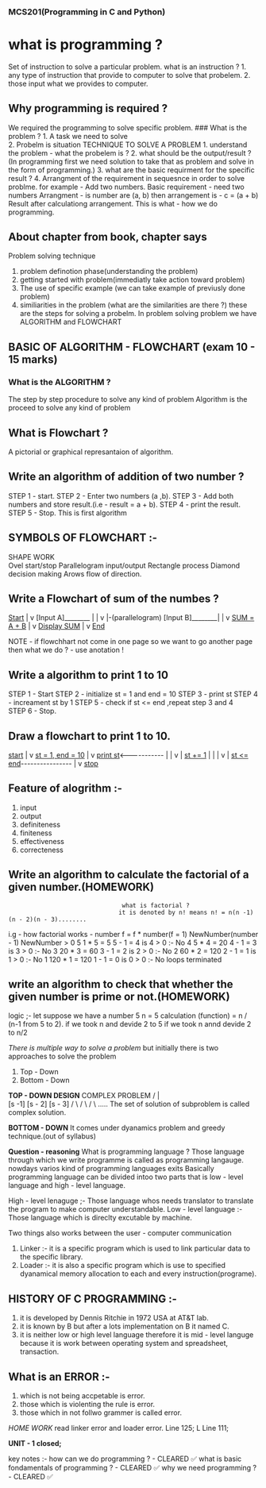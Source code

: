### MCS201(Programming in C and Python)

# what is programming ?
Set of instruction to solve a particular problem.
    what is an instruction ?
    1. any type of instruction that provide to computer to solve that probelem.
    2. those input what we provides to computer.
    
## Why programming is required ?
We required the programming to solve specific problem.
                                              ### What is the problem ?
                                              1. A task we need to solve  
                                              2. Probelm is situation 
                                                 TECHNIQUE TO SOLVE A PROBLEM
                                                 1. understand the problem - what the probelem is ?
                                                 2. what should be the output/result ?
                                                    (In programming first we need solution to take that as problem and solve in the form of programming.)
                                                  3. what are the basic requirment for the specific result ?
                                                  4. Arrangment of the requirement in sequesnce in order to solve problme.
                                                    for example - Add two numbers. 
                                                           Basic requirement - need two numbers
                                                           Arrangment - is number are (a, b) then arrangement is - c = (a + b)
                                                           Result after calculationg arrangement.
                                                           This is what - how we do programming.
## About chapter from book, chapter says
Problem solving technique
1. problem definotion phase(understanding the problem)
2. getting started with problem(immediatly take action toward problem)
3. The use of specific example (we can take example of previusly done problem)
4. similiarities in the problem (what are the similarities are there ?)
these are the steps for solving a probelm.
In problem solving problem we have ALGORITHM and FLOWCHART
 
## BASIC OF ALGORITHM  - FLOWCHART (exam 10 - 15 marks)
### What is the ALGORITHM ?
The step by step procedure to solve any kind of problem
Algorithm is the proceed to solve any kind of problem
 
## What is Flowchart ?
A pictorial or graphical represantaion of algorithm.

## Write an algorithm of addition of two number ?
STEP 1 - start.
STEP 2 - Enter two numbers (a ,b).
STEP 3 - Add both numbers and store result.(i.e - result = a + b).
STEP 4 - print the result.
STEP 5 - Stop.
This is first algorithm

## SYMBOLS OF FLOWCHART :-
SHAPE            WORK      
Ovel             start/stop
Parallelogram      input/output
Rectangle        process
Diamond          decision making
Arows            flow of direction.

## Write a Flowchart of sum of the numbes ?
  [Start](ovel)
     |
     v
  [Input A]________
     |             |
     v             |-(parallelogram)
  [Input B]________|
     |
     v
  [SUM = A + B](rectangle)
     |
     v
  [Display SUM](paralleelogram)
     |
     v
  [End](ovel)

NOTE - if flowchhart not come in one page so we want to go another page then what we do ? - use anotation ! 

## Write a algorithm to print 1 to 10
STEP 1 - Start
STEP 2 - initialize st = 1 and end = 10
STEP 3 - print st
STEP 4 - increament st by 1
STEP 5 - check if st <= end ,repeat step 3 and 4       
STEP 6 - Stop.

## Draw a flowchart to print 1 to 10.
[start](ovel)
   |
   v
[st = 1, end = 10](rectangle)
   |
   v
[print st](parallelogram)<-----------
   |                                |
   v                                |
[st += 1](rectangle)                |
    |                               |
    v                               |
 [st <= end](diamond)----------------
    |
    v
  [stop](oval)

## Feature of alogrithm :-
1. input
2. output 
3. definiteness 
4. finiteness 
5. effectiveness
6. correcteness

## Write an algorithm to calculate the factorial of a given number.(HOMEWORK)
                                    what is factorial ?
                                   it is denoted by n! means n! = n(n -1)(n - 2)(n - 3)........ 
i.g - how factorial works - 
number       f = f * number(f = 1)        NewNumber(number - 1)      NewNumber > 0
5              1 * 5 = 5                   5 - 1 = 4                  is 4 > 0 :- No
4              5 * 4 = 20                  4 - 1 = 3                  is 3 > 0 :- No
3              20 * 3 = 60                 3 - 1 = 2                  is 2 > 0 :- No
2              60 * 2 = 120                2 - 1 = 1                  is 1 > 0 :- No
1              120 * 1 = 120               1 - 1 = 0                  is 0 > 0 :- No loops terminated 




## write an algorithm to check that whether the given number is prime or not.(HOMEWORK)
logic ;-
let suppose we have a number 5 
n = 5
calculation (function) = n / (n-1 from 5 to 2).
  if we took n and devide 2 to 5
  if we took n annd devide 2 to n/2

*There is multiple way to solve a problem*
but initially there is two approaches to solve the problem
1. Top - Down
2. Bottom - Down

**TOP - DOWN DESIGN**
     COMPLEX PROBLEM
    /       |       \
 [s -1]  [s - 2]  [s - 3]
/      \  /    \  /      \ .....
The set of solution of subproblem is called complex solution.

**BOTTOM - DOWN**
It comes under dyanamics problem and greedy technique.(out of syllabus)

**Question - reasoning**
What is programming language ?
Those language through which we write programme is called as programming langauge.
nowdays varios kind of programming languages exits
Basically programming language can be divided intoo two parts that is low  - level language and high  - level language.

High - level lenaguge ;- Those language whos needs translator to translate the program to make computer understandable.
Low - level language :-Those language which is direclty excutable by machine.  

Two things also works between the user - computer communication
1. Linker :- it is a specific program which is used to link particular data to the specific library.
2. Loader :- it is also a specific program which is use to specified dyanamical memory allocation to each and every instruction(programe).

## HISTORY OF C PROGRAMMING :-
1. it is developed by Dennis Ritchie in 1972 USA at AT&T lab.
2. it is known by B but after a lots implementation on B it named C.
3. it is neither low or high level language therefore it is mid - level languge because it is work between operating system and spreadsheet, transaction.

## What is an ERROR :-
1. which is not being accpetable is error.
2. those which is violenting the rule is error.
3. those which in not follwo grammer is called error.

*HOME WORK*
read linker error and loader error.
Line 125; L
Line 111;

**UNIT - 1 closed;**
 
key notes :- 
how can we do programming ? - CLEARED ✅
what is basic fondamentals of programming ? -  CLEARED ✅
why we need programming ? - CLEARED ✅

